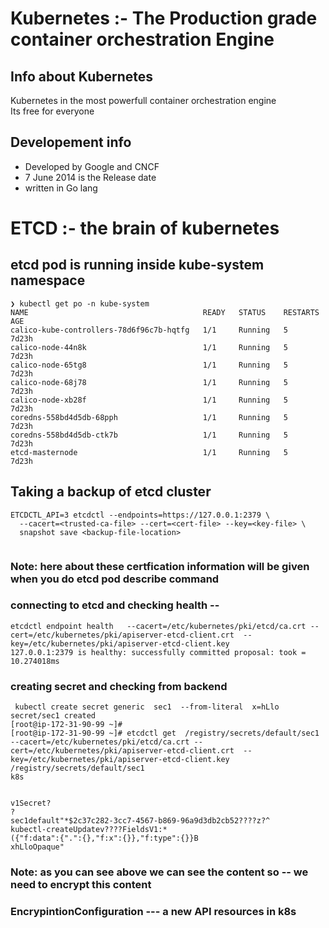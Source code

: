 # Kubernetes :- The Production grade container orchestration  Engine 
## Info about Kubernetes
Kubernetes in the most powerfull container orchestration engine <br/>
Its free for everyone <br/>
## Developement  info 
<ul>
	<li> Developed by Google and CNCF  </li>
	<li> 7 June 2014 is the Release date  </li>
	<li> written in Go lang  </li>
	
</ul>


# ETCD :- the brain of kubernetes 

## etcd pod is running inside kube-system namespace 


```
❯ kubectl get po -n kube-system
NAME                                       READY   STATUS    RESTARTS   AGE
calico-kube-controllers-78d6f96c7b-hqtfg   1/1     Running   5          7d23h
calico-node-44n8k                          1/1     Running   5          7d23h
calico-node-65tg8                          1/1     Running   5          7d23h
calico-node-68j78                          1/1     Running   5          7d23h
calico-node-xb28f                          1/1     Running   5          7d23h
coredns-558bd4d5db-68pph                   1/1     Running   5          7d23h
coredns-558bd4d5db-ctk7b                   1/1     Running   5          7d23h
etcd-masternode                            1/1     Running   5          7d23h

```

## Taking a backup of etcd cluster 

```
ETCDCTL_API=3 etcdctl --endpoints=https://127.0.0.1:2379 \
  --cacert=<trusted-ca-file> --cert=<cert-file> --key=<key-file> \
  snapshot save <backup-file-location>
  
```

### Note: here about these certfication information will be given when you do etcd pod describe command 

### connecting to etcd and checking health --

```
etcdctl endpoint health   --cacert=/etc/kubernetes/pki/etcd/ca.crt --cert=/etc/kubernetes/pki/apiserver-etcd-client.crt  --key=/etc/kubernetes/pki/apiserver-etcd-client.key
127.0.0.1:2379 is healthy: successfully committed proposal: took = 10.274018ms
```

### creating secret and checking from backend 

```
 kubectl create secret generic  sec1  --from-literal  x=hLlo
secret/sec1 created
[root@ip-172-31-90-99 ~]# 
[root@ip-172-31-90-99 ~]# etcdctl get  /registry/secrets/default/sec1 --cacert=/etc/kubernetes/pki/etcd/ca.crt --cert=/etc/kubernetes/pki/apiserver-etcd-client.crt  --key=/etc/kubernetes/pki/apiserver-etcd-client.key
/registry/secrets/default/sec1
k8s


v1Secret?
?
sec1default"*$2c37c282-3cc7-4567-b869-96a9d3db2cb52????z?^
kubectl-createUpdatev????FieldsV1:*
({"f:data":{".":{},"f:x":{}},"f:type":{}}B	
xhLloOpaque"

```
### Note: as you can see above we can see the content so -- we need to encrypt this content 

### EncrypintionConfiguration --- a new API resources in k8s 

